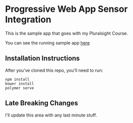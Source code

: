 # Progressive Web App Sensor Integration

This is the sample app that goes with my Pluralsight Course.

You can see the running sample app [here](https://glenasmith.gitlab.io/sights-sounds-pwa/)


## Installation Instructions

After you've cloned this repo, you'll need to run:

    npm install
    bower install
    polymer serve


## Late Breaking Changes

I'll update this area with any last minute stuff.
